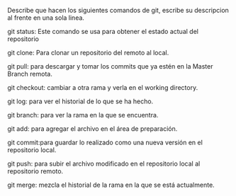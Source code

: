 Describe que hacen los siguientes comandos de git, escribe su descripcion al frente en una sola linea.

git status: Este comando se usa para obtener el estado actual del repositorio

git clone: Para clonar un repositorio del remoto al local.

git pull: para descargar y tomar los commits que ya estén en la Master Branch remota.

git checkout: cambiar a otra rama y verla en el working directory.

git log: para ver el historial de lo que se ha hecho.

git branch: para ver la rama en la que se encuentra.

git add: para agregar el archivo en el área de preparación.

git commit:para guardar lo realizado como una nueva versión en el repositorio local.

git push: para subir el archivo modificado en el repositorio local al repositorio remoto.

git merge: mezcla el historial de la rama en la que se está actualmente.
